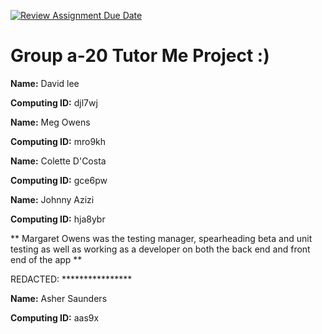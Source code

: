 [![Review Assignment Due Date](https://classroom.github.com/assets/deadline-readme-button-24ddc0f5d75046c5622901739e7c5dd533143b0c8e959d652212380cedb1ea36.svg)](https://classroom.github.com/a/ddHLZpsb)
# Group a-20 Tutor Me Project :)

__Name:__ David lee

__Computing ID:__ djl7wj

__Name:__ Meg Owens

__Computing ID:__ mro9kh

__Name:__ Colette D'Costa

__Computing ID:__ gce6pw

__Name:__ Johnny Azizi

__Computing ID:__ hja8ybr

** Margaret Owens was the testing manager, spearheading beta and unit testing as well as working as a developer on both the back end and front end of the app **


REDACTED: ****************

__Name:__ Asher Saunders 

__Computing ID:__ aas9x
